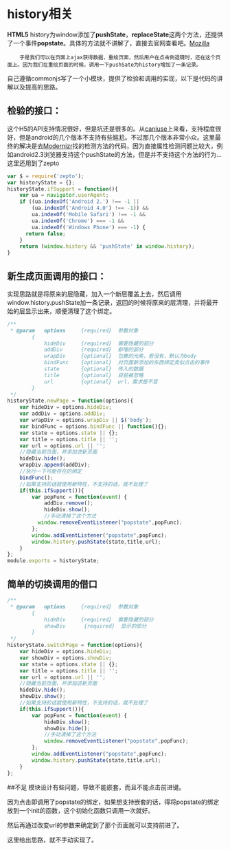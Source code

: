 # history相关
**HTML5** history为window添加了**pushState**，**replaceState**这两个方法，还提供了一个事件**popstate**。具体的方法就不讲解了，直接去官网查看吧。[Mozilla](https://developer.mozilla.org/en-US/docs/Web/API/History_API)

		于是我们可以在页面上ajax获得数据，重绘页面，然后用户在点击倒退键时，还在这个页面上。因为我们在重绘页面的时候，调用一下pushSate为history增加了一条记录。
		
自己遵循commonjs写了一个小模块，提供了检验和调用的实现，以下是代码的讲解以及提高的思路。
		
## 检验的接口：
这个H5的API支持情况很好，但是坑还是很多的。从[caniuse](http://caniuse.com/#search=pushstate)上来看，支持程度很好，但是android的几个版本不支持有些尴尬。不过那几个版本非常小众。这里最终的解决是去[Modernizr](https://modernizr.com/)找的检测方法的代码，因为直接属性检测问题比较大，例如android2.3浏览器支持这个pushState的方法，但是并不支持这个方法的行为...这里还用到了zepto
		
```javascript
var $ = require('zepto');
var historyState = {};
historyState.ifSupport = function(){
    var ua = navigator.userAgent;
    if ((ua.indexOf('Android 2.') !== -1 ||
        (ua.indexOf('Android 4.0') !== -1)) &&
        ua.indexOf('Mobile Safari') !== -1 &&
        ua.indexOf('Chrome') === -1 &&
        ua.indexOf('Windows Phone') === -1) {
      return false;
    }
    return (window.history && 'pushState' in window.history);
}
```

## 新生成页面调用的接口：
实现思路就是将原来的层隐藏，加入一个新层覆盖上去，然后调用window.history.pushState加一条记录，返回的时候将原来的层清理，并将最开始的层显示出来，顺便清理了这个绑定。

```javascript
/**
 * @param   options     {required}  参数对象
        {
            hideDiv     {required}  需要隐藏的部分
            addDiv      {required}  新增的部分
            wrapDiv     {optional}  包裹的元素，若没有，默认为body
            bindFunc    {optional}  对页面新添加的东西绑定类似点击的事件
            state       {optional}  传入的数据 
            title       {optional}  目前被忽略
            url         {optional}  url，需求是不变
        }
 */
historyState.newPage = function(options){
    var hideDiv = options.hideDiv;
    var addDiv = options.addDiv;
    var wrapDiv = options.wrapDiv || $('body');
    var bindFunc = options.bindFunc || function(){};
    var state = options.state || {};
    var title = options.title || '';
    var url = options.url || '';
    //隐藏当前页面，并添加进新页面
    hideDiv.hide();
    wrapDiv.append(addDiv);
    //执行一下可能存在的绑定
    bindFunc();
    //如果支持的话就使用新特性，不支持的话，就不处理了
    if(this.ifSupport()){
        var popFunc = function(event) {
            addDiv.remove();
            hideDiv.show(); 
            //手动清掉了这个方法
          window.removeEventListener("popstate",popFunc);                  
        };
        window.addEventListener("popstate",popFunc);
        window.history.pushState(state,title,url); 
    }
};
module.exports = historyState;
```

## 简单的切换调用的借口
 
```javascript
/**
 * @param   options     {required}  参数对象
        {
            hideDiv     {required}  需要隐藏的部分
            showDiv      {required}  显示的部分
        }
 */
historyState.switchPage = function(options){
    var hideDiv = options.hideDiv;
    var showDiv = options.showDiv;
    var state = options.state || {};
    var title = options.title || '';
    var url = options.url || '';
    //隐藏当前页面，并添加进新页面
    hideDiv.hide();
    showDiv.show();
    //如果支持的话就使用新特性，不支持的话，就不处理了
    if(this.ifSupport()){
        var popFunc = function(event) {
            hideDiv.show(); 
            showDiv.hide();
            //手动清掉了这个方法
            window.removeEventListener("popstate",popFunc);                  
        };
        window.addEventListener("popstate",popFunc);
        window.history.pushState(state,title,url); 
    }  
};
```

##不足
模块设计有些问题，导致不能嵌套，而且不能点击前进键。

因为点击即调用了popstate的绑定，如果想支持嵌套的话，得将popstate的绑定放到一个init的函数，这个初始化函数只调用一次就好。

然后再通过改变url的参数来确定到了那个页面就可以支持前进了。

这里给出思路，就不手动实现了。